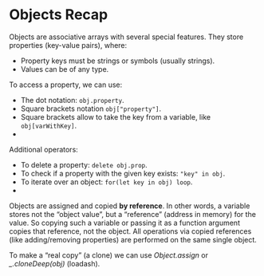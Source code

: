 # Objects Recap
Objects are associative arrays with several special features.
They store properties (key-value pairs), where:

* Property keys must be strings or symbols (usually strings).
* Values can be of any type.

To access a property, we can use:

* The dot notation: `obj.property`.
* Square brackets notation `obj["property"]`. 
* Square brackets allow to take the key from a variable, like `obj[varWithKey]`.
* 
Additional operators:

* To delete a property: `delete obj.prop`.
* To check if a property with the given key exists: `"key" in obj`.
* To iterate over an object: `for(let key in obj) loop`.
* 
Objects are assigned and copied **by reference**. In other words, a variable stores not the “object value”, but a “reference” (address in memory) for the value. So copying such a variable or passing it as a function argument copies that reference, not the object. All operations via copied references (like adding/removing properties) are performed on the same single object.

To make a “real copy” (a clone) we can use *Object.assign* or *_.cloneDeep(obj)* (loadash).